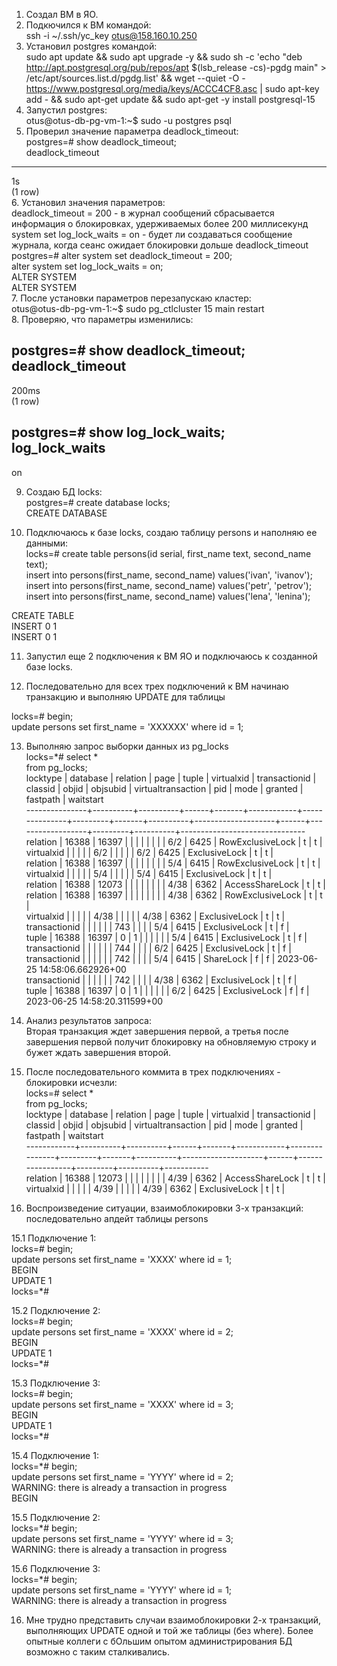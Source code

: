 1. Создал ВМ в ЯО.  
2. Подкючился к ВМ командой:  
ssh -i ~/.ssh/yc_key otus@158.160.10.250  
3. Установил postgres командой:  
sudo apt update && sudo apt upgrade -y && sudo sh -c 'echo "deb http://apt.postgresql.org/pub/repos/apt $(lsb_release -cs)-pgdg main" > /etc/apt/sources.list.d/pgdg.list' && wget --quiet -O - https://www.postgresql.org/media/keys/ACCC4CF8.asc | sudo apt-key add - && sudo apt-get update && sudo apt-get -y install postgresql-15  
4. Запустил postgres:  
otus@otus-db-pg-vm-1:~$ sudo -u postgres psql  
5. Проверил значение параметра deadlock_timeout:  
postgres=# show deadlock_timeout;  
 deadlock_timeout  
------------------  
 1s  
(1 row)  
6. Установил значения параметров:  
deadlock_timeout = 200 - в журнал сообщений сбрасывается информация о блокировках, удерживаемых более 200 миллисекунд  
system set log_lock_waits = on - будет ли создаваться сообщение журнала, когда сеанс ожидает блокировки дольше deadlock_timeout  
postgres=# alter system set deadlock_timeout = 200;  
alter system set log_lock_waits = on;  
ALTER SYSTEM  
ALTER SYSTEM  
7. После установки параметров перезапускаю кластер:  
otus@otus-db-pg-vm-1:~$ sudo pg_ctlcluster 15 main restart  
8. Проверяю, что параметры изменились:  

postgres=# show deadlock_timeout;  
 deadlock_timeout  
------------------  
 200ms  
(1 row)  
 
postgres=# show log_lock_waits;  
 log_lock_waits  
----------------  
 on  
  
9. Создаю БД locks:  
postgres=# create database locks;  
CREATE DATABASE  

10. Подключаюсь к базе locks, создаю таблицу persons и наполняю ее данными:  
locks=# create table persons(id serial, first_name text, second_name text);  
insert into persons(first_name, second_name) values('ivan', 'ivanov');  
insert into persons(first_name, second_name) values('petr', 'petrov');  
insert into persons(first_name, second_name) values('lena', 'lenina');  

CREATE TABLE  
INSERT 0 1  
INSERT 0 1  


11. Запустил еще 2 подключения к ВМ ЯО и подключаюсь к созданной базе locks.  

12. Последовательно для всех трех подключений к ВМ начинаю транзакцию и выполняю UPDATE для таблицы  

locks=# begin;  
update persons set first_name = 'ХХХХХХ' where id = 1;  

13. Выполняю запрос выборки данных из pg_locks  
locks=*# select *  
from pg_locks;  
   locktype    | database | relation | page | tuple | virtualxid | transactionid | classid | objid | objsubid | virtualtransaction | pid  |       mode       | granted | fastpath |           waitstart  
---------------+----------+----------+------+-------+------------+---------------+---------+-------+----------+--------------------+------+------------------+---------+----------+-------------------------------  
 relation      |    16388 |    16397 |      |       |            |               |         |       |          | 6/2                | 6425 | RowExclusiveLock | t       | t        |  
 virtualxid    |          |          |      |       | 6/2        |               |         |       |          | 6/2                | 6425 | ExclusiveLock    | t       | t        |  
 relation      |    16388 |    16397 |      |       |            |               |         |       |          | 5/4                | 6415 | RowExclusiveLock | t       | t        |  
 virtualxid    |          |          |      |       | 5/4        |               |         |       |          | 5/4                | 6415 | ExclusiveLock    | t       | t        |  
 relation      |    16388 |    12073 |      |       |            |               |         |       |          | 4/38               | 6362 | AccessShareLock  | t       | t        |  
 relation      |    16388 |    16397 |      |       |            |               |         |       |          | 4/38               | 6362 | RowExclusiveLock | t       | t        |  
 virtualxid    |          |          |      |       | 4/38       |               |         |       |          | 4/38               | 6362 | ExclusiveLock    | t       | t        |  
 transactionid |          |          |      |       |            |           743 |         |       |          | 5/4                | 6415 | ExclusiveLock    | t       | f        |  
 tuple         |    16388 |    16397 |    0 |     1 |            |               |         |       |          | 5/4                | 6415 | ExclusiveLock    | t       | f        |  
 transactionid |          |          |      |       |            |           744 |         |       |          | 6/2                | 6425 | ExclusiveLock    | t       | f        |  
 transactionid |          |          |      |       |            |           742 |         |       |          | 5/4                | 6415 | ShareLock        | f       | f        | 2023-06-25 14:58:06.662926+00  
 transactionid |          |          |      |       |            |           742 |         |       |          | 4/38               | 6362 | ExclusiveLock    | t       | f        |  
 tuple         |    16388 |    16397 |    0 |     1 |            |               |         |       |          | 6/2                | 6425 | ExclusiveLock    | f       | f        | 2023-06-25 14:58:20.311599+00  

14. Анализ результатов запроса:  
Вторая транзакция ждет завершения первой, а третья после завершения первой получит блокировку на обновляемую строку и бужет ждать завершения второй.  

14. После последовательного коммита в трех подключениях - блокировки исчезли:  
locks=# select *  
from pg_locks;  
  locktype  | database | relation | page | tuple | virtualxid | transactionid | classid | objid | objsubid | virtualtransaction | pid  |      mode       | granted | fastpath | waitstart  
------------+----------+----------+------+-------+------------+---------------+---------+-------+----------+--------------------+------+-----------------+---------+----------+-----------  
 relation   |    16388 |    12073 |      |       |            |               |         |       |          | 4/39               | 6362 | AccessShareLock | t       | t        |  
 virtualxid |          |          |      |       | 4/39       |               |         |       |          | 4/39               | 6362 | ExclusiveLock   | t       | t        |  

15. Воспроизведение ситуации, взаимоблокировки 3-х транзакций: последовательно апдейт таблицы persons  

15.1 Подключение 1:  
locks=# begin;  
update persons set first_name = 'XXXX' where id = 1;  
BEGIN  
UPDATE 1  
locks=*#  

15.2 Подключение 2:  
locks=# begin;  
update persons set first_name = 'XXXX' where id = 2;  
BEGIN  
UPDATE 1  
locks=*#  

15.3 Подключение 3:  
locks=# begin;  
update persons set first_name = 'XXXX' where id = 3;  
BEGIN  
UPDATE 1  
locks=*#  

15.4 Подключение 1:  
locks=*# begin;  
update persons set first_name = 'YYYY' where id = 2;  
WARNING:  there is already a transaction in progress  
BEGIN  

15.5 Подключение 2:  
locks=*# begin;  
update persons set first_name = 'YYYY' where id = 3;  
WARNING:  there is already a transaction in progress  

15.6 Подключение 3:  
locks=*# begin;  
update persons set first_name = 'YYYY' where id = 1;  
WARNING:  there is already a transaction in progress  

16. Мне трудно представить случаи взаимоблокировки 2-х транзакций, выполняющих UPDATE одной и той же таблицы (без where). Более опытные коллеги с бОльшим опытом администрирования БД возможно с таким сталкивались.  
